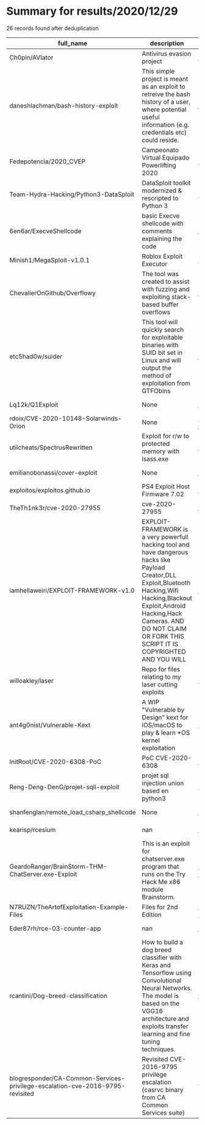 
# Summary for results/2020/12/29
    
26 records found after deduplication

| full_name | description | html_url | matched_list | matched_count | pushed_at | size | stargazers_count | language | forks_count |
|-------------------------------------------------------------------------------|-----------------------------------------------------------------------------------------------------------------------------------------------------------------------------------------------------------------------------------------------------------------|--------------------------------------------------------------------------------------------------|-----------------------|-----------------|---------------------------|--------|--------------------|------------|---------------|
| Ch0pin/AVIator | Antivirus evasion project | https://github.com/Ch0pin/AVIator | ['shellcode'] | 1 | 2020-12-29 09:19:26+00:00 | 2634 | 579 | C# | 165 |
| daneshlachman/bash-history-exploit | This simple project is meant as an exploit to retreive the bash history of a user, where potential useful information (e.g. credentials etc) could reside. | https://github.com/daneshlachman/bash-history-exploit | ['exploit'] | 1 | 2020-12-29 18:57:39+00:00 | 5 | 0 | Python | 1 |
| Fedepotencia/2020_CVEP | Campeonato Virtual Equipado Powerlifting 2020 | https://github.com/Fedepotencia/2020_CVEP | ['cve-2'] | 1 | 2020-12-29 17:12:07+00:00 | 0 | 0 | | 0 |
| Team-Hydra-Hacking/Python3-DataSploit | DataSploit toolkit modernized & rescripted to Python 3 | https://github.com/Team-Hydra-Hacking/Python3-DataSploit | ['sploit'] | 1 | 2020-12-29 16:12:43+00:00 | 77 | 0 | Python | 0 |
| 6en6ar/ExecveShellcode | basic Execve shellcode with comments explaining the code | https://github.com/6en6ar/ExecveShellcode | ['shellcode'] | 1 | 2020-12-29 16:13:46+00:00 | 1 | 0 | Assembly | 0 |
| Minish1/MegaSploit-v1.0.1 | Roblox Exploit Executor | https://github.com/Minish1/MegaSploit-v1.0.1 | ['exploit', 'sploit'] | 2 | 2020-12-29 16:56:26+00:00 | 7815 | 0 | Lua | 0 |
| ChevalierOnGithub/Overflowy | The tool was created to assist with fuzzing and exploiting stack-based buffer overflows | https://github.com/ChevalierOnGithub/Overflowy | ['exploit'] | 1 | 2020-12-29 19:50:15+00:00 | 10 | 7 | Python | 0 |
| etc5had0w/suider | This tool will quickly search for exploitable binaries with SUID bit set in Linux and will output the method of exploitation from GTFObins | https://github.com/etc5had0w/suider | ['exploit'] | 1 | 2020-12-29 14:04:47+00:00 | 7 | 21 | Shell | 5 |
| Lq12k/Q1Exploit | None | https://github.com/Lq12k/Q1Exploit | ['exploit'] | 1 | 2020-12-29 09:12:06+00:00 | 1 | 0 | | 0 |
| rdoix/CVE-2020-10148-Solarwinds-Orion | None | https://github.com/rdoix/CVE-2020-10148-Solarwinds-Orion | ['cve-2'] | 1 | 2020-12-29 03:30:47+00:00 | 6 | 6 | Python | 2 |
| utilcheats/SpectrusRewritten | Exploit for r/w to protected memory with lsass.exe | https://github.com/utilcheats/SpectrusRewritten | ['exploit'] | 1 | 2020-12-29 02:07:08+00:00 | 1 | 0 | | 0 |
| emilianobonassi/cover-exploit | None | https://github.com/emilianobonassi/cover-exploit | ['exploit'] | 1 | 2020-12-29 15:29:30+00:00 | 32 | 22 | Solidity | 8 |
| exploitos/exploitos.github.io | PS4 Exploit Host Firmware 7.02 | https://github.com/exploitos/exploitos.github.io | ['exploit'] | 1 | 2020-12-29 11:58:45+00:00 | 4266 | 0 | JavaScript | 1 |
| TheTh1nk3r/cve-2020-27955 | cve-2020-27955 | https://github.com/TheTh1nk3r/cve-2020-27955 | ['cve-2'] | 1 | 2020-12-29 05:32:41+00:00 | 3 | 1 | Batchfile | 0 |
| iamhellaweiri/EXPLOIT-FRAMEWORK-v1.0 | EXPLOIT-FRAMEWORK is a very powerfull hacking tool and have dangerous hacks like Payload Creator,DLL Exploit,Bluetooth Hacking,Wifi Hacking,Blackout Exploit,Android Hacking,Hack Cameras. AND DO NOT CLAIM OR FORK THIS SCRIPT IT IS COPYRIGHTED AND YOU WILL | https://github.com/iamhellaweiri/EXPLOIT-FRAMEWORK-v1.0 | ['exploit'] | 1 | 2020-12-29 08:57:05+00:00 | 12 | 13 | Python | 3 |
| willoakley/laser | Repo for files relating to my laser cutting exploits | https://github.com/willoakley/laser | ['exploit'] | 1 | 2020-12-29 14:46:09+00:00 | 12 | 0 | | 0 |
| ant4g0nist/Vulnerable-Kext | A WIP "Vulnerable by Design" kext for iOS/macOS to play & learn *OS kernel exploitation | https://github.com/ant4g0nist/Vulnerable-Kext | ['exploit'] | 1 | 2020-12-29 11:34:24+00:00 | 95 | 204 | C | 17 |
| InitRoot/CVE-2020-6308-PoC | PoC CVE-2020-6308 | https://github.com/InitRoot/CVE-2020-6308-PoC | ['cve poc', 'cve-2'] | 2 | 2020-12-29 10:49:49+00:00 | 425 | 31 | | 8 |
| Reng-Deng-DenG/projet-sqli-exploit | projet sql injection union based en python3 | https://github.com/Reng-Deng-DenG/projet-sqli-exploit | ['exploit'] | 1 | 2020-12-29 17:38:12+00:00 | 53 | 0 | Python | 0 |
| shanfenglan/remote_load_csharp_shellcode | None | https://github.com/shanfenglan/remote_load_csharp_shellcode | ['shellcode'] | 1 | 2020-12-29 02:23:58+00:00 | 7 | 1 | C# | 0 |
| kearisp/rcesium | nan | https://github.com/kearisp/rcesium | ['rce'] | 1 | 2020-12-29 15:10:48+00:00 | 14 | 0 | TypeScript | 0 |
| GeardoRanger/BrainStorm-THM-ChatServer.exe-Exploit | This is an exploit for chatserver.exe program that runs on the Try Hack Me x86 module Brainstorm. | https://github.com/GeardoRanger/BrainStorm-THM-ChatServer.exe-Exploit | ['exploit'] | 1 | 2020-12-29 21:25:50+00:00 | 227 | 0 | Python | 0 |
| N7RUZN/TheArtofExploitation-Example-Files | Files for 2nd Edition | https://github.com/N7RUZN/TheArtofExploitation-Example-Files | ['exploit'] | 1 | 2020-12-29 19:43:01+00:00 | 73 | 0 | C | 0 |
| Eder87rh/rce-03-counter-app | nan | https://github.com/Eder87rh/rce-03-counter-app | ['rce'] | 1 | 2020-12-29 19:31:43+00:00 | 245 | 0 | JavaScript | 0 |
| rcantini/Dog-breed-classification | How to build a dog breed classifier with Keras and Tensorflow using Convolutional Neural Networks. The model is based on the VGG16 architecture and exploits transfer learning and fine tuning techniques. | https://github.com/rcantini/Dog-breed-classification | ['exploit'] | 1 | 2020-12-29 21:49:39+00:00 | 13671 | 0 | Python | 0 |
| blogresponder/CA-Common-Services-privilege-escalation-cve-2016-9795-revisited | Revisited CVE-2016-9795 privilege escalation (casrvc binary from CA Common Services suite) | https://github.com/blogresponder/CA-Common-Services-privilege-escalation-cve-2016-9795-revisited | ['cve-2'] | 1 | 2020-12-29 21:08:27+00:00 | 3 | 0 | | 0 |
